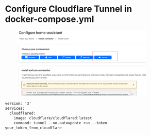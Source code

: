 # Configure Cloudflare Tunnel in docker-compose.yml

<figure><img src="../../../.gitbook/assets/image (1).png" alt=""><figcaption></figcaption></figure>

```
version: '3'
services:
  cloudflared:
    image: cloudflare/cloudflared:latest
    command: tunnel --no-autoupdate run --token your_token_from_cloudflare

```
